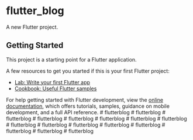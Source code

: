 # flutter_blog

A new Flutter project.

## Getting Started

This project is a starting point for a Flutter application.

A few resources to get you started if this is your first Flutter project:

- [Lab: Write your first Flutter app](https://docs.flutter.dev/get-started/codelab)
- [Cookbook: Useful Flutter samples](https://docs.flutter.dev/cookbook)

For help getting started with Flutter development, view the
[online documentation](https://docs.flutter.dev/), which offers tutorials,
samples, guidance on mobile development, and a full API reference.
#   f l u t t e r b l o g  
 #   f l u t t e r b l o g  
 #   f l u t t e r b l o g  
 #   f l u t t e r b l o g  
 #   f l u t t e r b l o g  
 #   f l u t t e r b l o g  
 #   f l u t t e r b l o g  
 #   f l u t t e r b l o g  
 #   f l u t t e r b l o g  
 #   f l u t t e r b l o g  
 #   f l u t t e r b l o g  
 #   f l u t t e r b l o g  
 #   f l u t t e r b l o g  
 #   f l u t t e r b l o g  
 #   f l u t t e r b l o g  
 #   f l u t t e r b l o g  
 